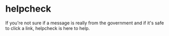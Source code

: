 # helpcheck
If you're not sure if a message is really from the government and if it's safe to click a link, helpcheck is here to help.
